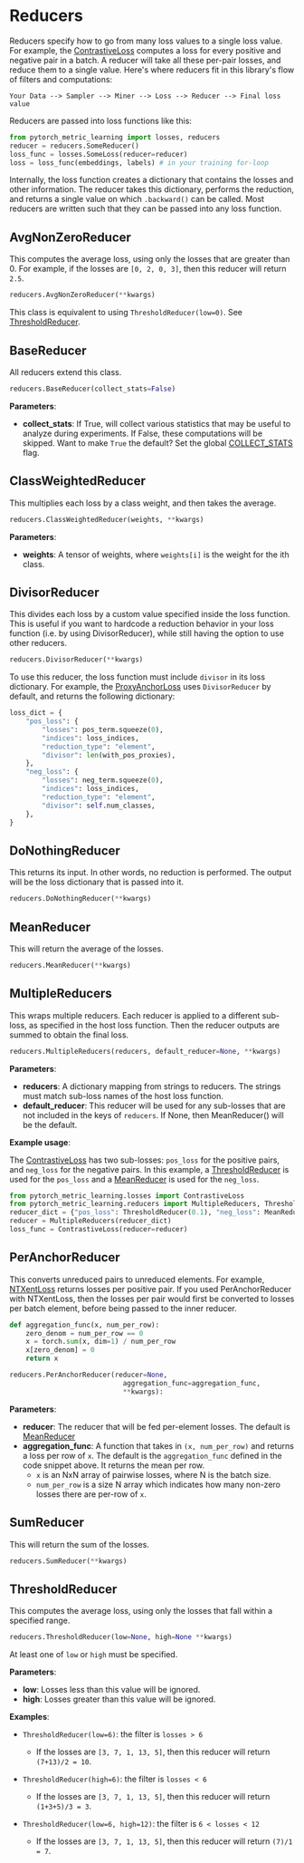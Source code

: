 # Reducers
Reducers specify how to go from many loss values to a single loss value. For example, the [ContrastiveLoss](losses.md#contrastiveloss) computes a loss for every positive and negative pair in a batch. A reducer will take all these per-pair losses, and reduce them to a single value. Here's where reducers fit in this library's flow of filters and computations:

```Your Data --> Sampler --> Miner --> Loss --> Reducer --> Final loss value```

Reducers are passed into loss functions like this:
```python
from pytorch_metric_learning import losses, reducers
reducer = reducers.SomeReducer()
loss_func = losses.SomeLoss(reducer=reducer)
loss = loss_func(embeddings, labels) # in your training for-loop
```
Internally, the loss function creates a dictionary that contains the losses and other information. The reducer takes this dictionary, performs the reduction, and returns a single value on which ```.backward()``` can be called. Most reducers are written such that they can be passed into any loss function.


## AvgNonZeroReducer
This computes the average loss, using only the losses that are greater than 0. For example, if the losses are ```[0, 2, 0, 3]```, then this reducer will return ```2.5```.
```python
reducers.AvgNonZeroReducer(**kwargs)
```
This class is equivalent to using ```ThresholdReducer(low=0)```. See [ThresholdReducer](reducers.md#thresholdreducer).

## BaseReducer
All reducers extend this class.
```python
reducers.BaseReducer(collect_stats=False)
```

**Parameters**:

* **collect_stats**: If True, will collect various statistics that may be useful to analyze during experiments. If False, these computations will be skipped. Want to make ```True``` the default? Set the global [COLLECT_STATS](common_functions.md#collect_stats) flag.


## ClassWeightedReducer
This multiplies each loss by a class weight, and then takes the average.
```python
reducers.ClassWeightedReducer(weights, **kwargs)
```

**Parameters**:

* **weights**: A tensor of weights, where ```weights[i]``` is the weight for the ith class.


## DivisorReducer
This divides each loss by a custom value specified inside the loss function. This is useful if you want to hardcode a reduction behavior in your loss function (i.e. by using DivisorReducer), while still having the option to use other reducers.
```python
reducers.DivisorReducer(**kwargs)
```
To use this reducer, the loss function must include ```divisor``` in its loss dictionary. For example, the [ProxyAnchorLoss](losses.md#proxyanchorloss) uses ```DivisorReducer``` by default, and returns the following dictionary:

```python
loss_dict = {
    "pos_loss": {
        "losses": pos_term.squeeze(0),
        "indices": loss_indices,
        "reduction_type": "element",
        "divisor": len(with_pos_proxies),
    },
    "neg_loss": {
        "losses": neg_term.squeeze(0),
        "indices": loss_indices,
        "reduction_type": "element",
        "divisor": self.num_classes,
    },
}
```

## DoNothingReducer
This returns its input. In other words, no reduction is performed. The output will be the loss dictionary that is passed into it.
```python
reducers.DoNothingReducer(**kwargs)
```

## MeanReducer
This will return the average of the losses.
```python
reducers.MeanReducer(**kwargs)
```

## MultipleReducers
This wraps multiple reducers. Each reducer is applied to a different sub-loss, as specified in the host loss function. Then the reducer outputs are summed to obtain the final loss.
```python
reducers.MultipleReducers(reducers, default_reducer=None, **kwargs)
```

**Parameters**:

* **reducers**: A dictionary mapping from strings to reducers. The strings must match sub-loss names of the host loss function.
* **default_reducer**: This reducer will be used for any sub-losses that are not included in the keys of ```reducers```. If None, then MeanReducer() will be the default.

**Example usage**:

The [ContrastiveLoss](losses.md#contrastiveloss) has two sub-losses: ```pos_loss``` for the positive pairs, and ```neg_loss``` for the negative pairs. In this example, a [ThresholdReducer](reducers.md#thresholdreducer) is used for the ```pos_loss``` and a [MeanReducer](reducers.md#meanreducer) is used for the ```neg_loss```.
```python
from pytorch_metric_learning.losses import ContrastiveLoss
from pytorch_metric_learning.reducers import MultipleReducers, ThresholdReducer, MeanReducer
reducer_dict = {"pos_loss": ThresholdReducer(0.1), "neg_loss": MeanReducer()}
reducer = MultipleReducers(reducer_dict)
loss_func = ContrastiveLoss(reducer=reducer)
```

## PerAnchorReducer
This converts unreduced pairs to unreduced elements. For example, [NTXentLoss](losses.md#ntxentloss) returns losses per positive pair. If you used PerAnchorReducer with NTXentLoss, then the losses per pair would first be converted to losses per batch element, before being passed to the inner reducer.
```python
def aggregation_func(x, num_per_row):
    zero_denom = num_per_row == 0
    x = torch.sum(x, dim=1) / num_per_row
    x[zero_denom] = 0
    return x

reducers.PerAnchorReducer(reducer=None, 
							aggregation_func=aggregation_func, 
							**kwargs):
```

**Parameters**:

* **reducer**: The reducer that will be fed per-element losses. The default is [MeanReducer](#meanreducer)
* **aggregation_func**: A function that takes in ```(x, num_per_row)``` and returns a loss per row of ```x```. The default is the ```aggregation_func``` defined in the code snippet above. It returns the mean per row.
   	* ```x``` is an NxN array of pairwise losses, where N is the batch size.
   	* ```num_per_row``` is a size N array which indicates how many non-zero losses there are per-row of ```x```.


## SumReducer
This will return the sum of the losses.
```python
reducers.SumReducer(**kwargs)
```


## ThresholdReducer
This computes the average loss, using only the losses that fall within a specified range.

```python
reducers.ThresholdReducer(low=None, high=None **kwargs)
```

At least one of ```low``` or ```high``` must be specified.

**Parameters**:

* **low**: Losses less than this value will be ignored.
* **high**: Losses greater than this value will be ignored.

**Examples**:

- ```ThresholdReducer(low=6)```: the filter is ```losses > 6```
    - If the losses are ```[3, 7, 1, 13, 5]```, then this reducer will return ```(7+13)/2 = 10```.

- ```ThresholdReducer(high=6)```: the filter is ```losses < 6```
    - If the losses are ```[3, 7, 1, 13, 5]```, then this reducer will return ```(1+3+5)/3 = 3```.

- ```ThresholdReducer(low=6, high=12)```: the filter is ```6 < losses < 12```
    - If the losses are ```[3, 7, 1, 13, 5]```, then this reducer will return ```(7)/1 = 7```.
